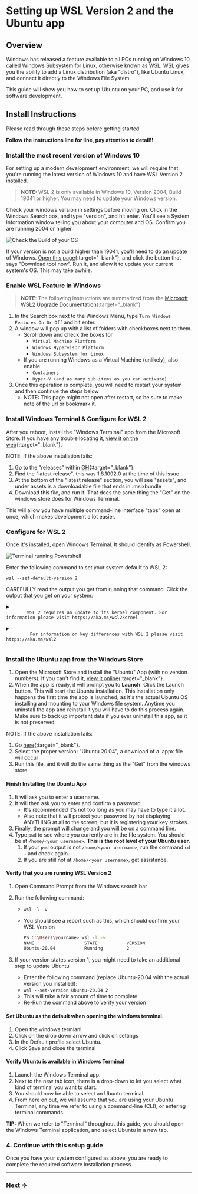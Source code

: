# Setting up WSL Version 2 and the Ubuntu app

## Overview

Windows has released a feature available to all PCs running on Windows 10 called Windows Subsystem for Linux, otherwise known as WSL. WSL gives you the ability to add a Linux distribution (aka "distro"), like Ubuntu Linux, and connect it directly to the Windows File System. 

This guide will show you how to set up Ubuntu on your PC, and use it for software development. 

## Install Instructions

Please read through these steps before getting started

**Follow the instructions line for line, pay attention to detail!!**

### Install the most recent version of Windows 10

For setting up a modern development environment, we will require that you're running the latest version of Windows 10 and have WSL Version 2 installed.

> **NOTE:** WSL 2 is only available in Windows 10, Version 2004, Build 19041 or higher. You may need to update your Windows version. 

Check your windows version in settings before moving on. Click in the Windows Search box, and type "version", and hit enter. You'll see a System Information window telling you about your computer and OS. Confirm you are running 2004 or higher. 

![Check the Build of your OS](https://p57.p1.n0.cdn.getcloudapp.com/items/4gujyKoO/Image%202020-06-15%20at%204.13.25%20PM.png?v=5b8a750ada301268081beb4e33d37077)

If your version is not a build higher than 19041, you'll need to do an update of Windows.  [Open this page](https://www.microsoft.com/en-us/software-download/windows10){:target="_blank"}, and click the button that says "Download tool now". Run it, and allow it to update your current system's OS. This may take awhile. 

### Enable WSL Feature in Windows

> **NOTE**: The following instructions are summarized from the [Microsoft WSL2 Upgrade Documentation](https://docs.microsoft.com/en-us/windows/wsl/install-win10#update-to-wsl-2){:target="_blank"}

1. In the Search box next to the Windows Menu, type `Turn Windows Features On Or Off` and hit enter.
1. A window will pop up with a list of folders with checkboxes next to them.
   - Scroll down and check the boxes for
     - `Virtual Machine Platform`
     - `Windows Hypervisor Platform`
     - `Windows Subsystem for Linux`
   - If you are running Windows as a Virtual Machine (unlikely), also enable
     - `Containers`
     - `Hyper-V (and as many sub-items as you can activate)`
1. Once this operation is complete, you will need to restart your system and then continue the steps below
   - NOTE: This page might not open after restart, so be sure to make note of the url or bookmark it.

### Install Windows Terminal & Configure for WSL 2

After you reboot, install the "Windows Terminal" app from the Microsoft Store. If you have any trouble locating it, [view it on the web](https://www.microsoft.com/en-us/p/windows-terminal/9n0dx20hk701?activetab=pivot:overviewtab){:target="_blank"}.

NOTE: If the above installation fails:

1. Go to the "releases" within [GH](https://github.com/microsoft/terminal/releases){:target="_blank"}.
1. Find the "latest release". this was 1.8.1092.0 at the time of this issue
1. At the bottom of the "latest release" section, you will see "assets", and under assets is a downloadable file that ends in .msixbundle
1. Download this file, and run it. That does the same thing the "Get" on the windows store does for Windows Terminal.

This will allow you have multiple command-line interface "tabs" open at once, which makes development a lot easier.

### Configure for WSL 2

Once it's installed, open Windows Terminal. It should identify as Powershell.

   ![Terminal running Powershell](https://p57.p1.n0.cdn.getcloudapp.com/items/04uYPLLX/Image%202020-06-15%20at%203.29.31%20PM.png?v=aecb8c6c745d0d5a5a11ba078a11a887)

Enter the following command to set your system default to WSL 2: 

`wsl --set-default-version 2`

CAREFULLY read the output you get from running that command. Click the output that you get on your system:

<details>
  <summary>
     <code>
        WSL 2 requires an update to its kernel component. For information please visit https://aka.ms/wsl2kernel
     </code>
  </summary>

You must update WSL a little further. [Open this page](https://aka.ms/wsl2kernel){:target="_blank"}, and follow the instructions. When you finish with those instructions, try running the above command again.

</details>

<details>
   <summary>
      <code>
         For information on key differences with WSL 2 please visit https://aka.ms/wsl2
      </code>
   </summary>

Your system is all set, proceed with the following instructions here.

</details>

### Install the Ubuntu app from the Windows Store

1. Open the Microsoft Store and install the "Ubuntu" App (with no version numbers). If you can't find it, [view it online](https://www.microsoft.com/en-us/p/ubuntu/9nblggh4msv6?activetab=pivot:overviewtab){:target="_blank"}.
1. When the app is ready, it will prompt you to **Launch**. Click the Launch button. This will start the Ubuntu installation. This installation only happens the first time the app is launched, as it's the actual Ubuntu OS installing and mounting to your Windows file system. Anytime you uninstall the app and reinstall it you will have to do this process again. Make sure to back up important data if you ever uninstall this app, as it is not preserved.

NOTE: If the above installation fails:

1. Go [here](https://docs.microsoft.com/en-us/windows/wsl/install-manual){:target="_blank"}.
1. Select the proper version: "Ubuntu 20.04", a download of a .appx file will occur
1. Run this file, and it will do the same thing as the "Get" from the windows store

#### Finish Installing the Ubuntu App

1. It will ask you to enter a username.
1. It will then ask you to enter and confirm a password.
   - It's recommended it's not too long as you may have to type it a lot. 
   - Also note that it will protect your password by not displaying ANYTHING at all to the screen, but it is registering your key strokes.
1. Finally, the prompt will change and you will be on a command line. 
1. Type `pwd` to see where you currently are in the file system. You should be at `/home/<your username>`. **This is the root level of your Ubuntu user.**
   1. If your `pwd` output is not `/home/<your username>`, run the command `cd ~` and check again.
   1. If you are still not at `/home/<your username>`, get assistance.
   
#### Verify that you are running WSL Version 2

1. Open Command Prompt from the Windows search bar
1. Run the following command:

   - `wsl -l -v`
   - You should see a report such as this, which should confirm your WSL Version

     ```bash
     PS C:\Users\yourname> wsl -l -v
     NAME                   STATE           VERSION
     Ubuntu-20.04           Running         2
     ```

1. If your version states version 1, you might need to take an additional step to update Ubuntu
   - Enter the following command (replace Ubuntu-20.04 with the actual version you installed):
   - `wsl --set-version Ubuntu-20.04 2`
   - This will take a fair amount of time to complete
   - Re-Run the command above to verify your version

#### Set Ubuntu as the default when opening the windows terminal.

1. Open the windows termianl.
1. Click on the drop down arrow and click on settings
1. In the Default profile select Ubuntu.
1. Click Save and close the terminal

#### Verify Ubuntu is available in Windows Terminal

1. Launch the Windows Terminal app. 
1. Next to the new tab icon, there is a drop-down to let you select what kind of terminal you want to start. 
1. You should now be able to select an Ubuntu terminal.
1. From here on out, we will assume that you are using your Ubuntu Terminal, any time we refer to using a command-line (CLI), or entering terminal commands. 

**TIP:** When we refer to "Terminal" throughout this guide, you should open the Windows Terminal application, and select Ubuntu in a new tab.

### 4. Continue with this setup guide

Once you have your system configured as above, you are ready to complete the required software installation process. 

---

### [Next ⇒](../system-setup/README.md)
